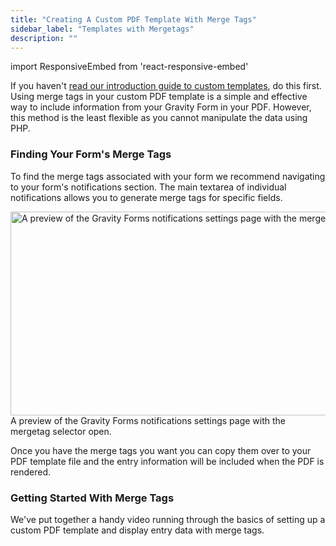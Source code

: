```yaml
---
title: "Creating A Custom PDF Template With Merge Tags"
sidebar_label: "Templates with Mergetags"
description: ""
---
```


import ResponsiveEmbed from 'react-responsive-embed'

<div class="message">If you haven't <a href="/v3/custom-templates-introduction/">read our introduction guide to custom templates</a>, do this first.</div>
Using merge tags in your custom PDF template is a simple and effective way to include information from your Gravity Form in your PDF. However, this method is the least flexible as you cannot manipulate the data using PHP.
<h3>Finding Your Form's Merge Tags</h3>
To find the merge tags associated with your form we recommend navigating to your form's notifications section. The main textarea of individual notifications allows you to generate merge tags for specific fields.

<img class="size-full wp-image-4869" src="https://resources.gravitypdf.com/uploads/sites/2/2014/11/accessing-mergetags.png" alt="A preview of the Gravity Forms notifications settings page with the merge tag selector open." width="715" height="326" /> A preview of the Gravity Forms notifications settings page with the mergetag selector open.

Once you have the merge tags you want you can copy them over to your PDF template file and the entry information will be included when the PDF is rendered.
<h3 id="video">Getting Started With Merge Tags</h3>
We've put together a handy video running through the basics of setting up a custom PDF template and display entry data with merge tags.

<ResponsiveEmbed src="https://www.youtube-nocookie.com/embed/JITdgLS6UPs" />